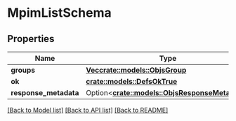 # MpimListSchema

## Properties

Name | Type | Description | Notes
------------ | ------------- | ------------- | -------------
**groups** | [**Vec<crate::models::ObjsGroup>**](objs_group.md) |  | 
**ok** | [**crate::models::DefsOkTrue**](defs_ok_true.md) |  | 
**response_metadata** | Option<[**crate::models::ObjsResponseMetadata**](objs_response_metadata.md)> |  | [optional]

[[Back to Model list]](../README.md#documentation-for-models) [[Back to API list]](../README.md#documentation-for-api-endpoints) [[Back to README]](../README.md)


